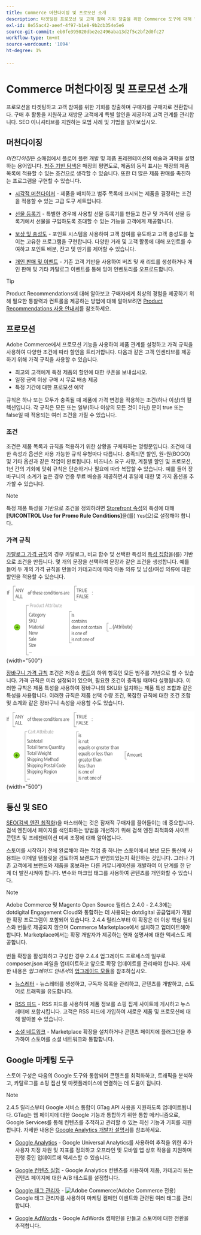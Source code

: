 ```yaml
---
title: Commerce 머천다이징 및 프로모션 소개
description: 타겟팅된 프로모션 및 고객 참여 기회 창출을 위한 Commerce 도구에 대해 알아봅니다.
exl-id: 8e55ac42-aeef-4f97-b1e8-9b2db354e5e6
source-git-commit: eb0fe395020dbe2e2496aba13d2f5c2bf2d0fc27
workflow-type: tm+mt
source-wordcount: '1094'
ht-degree: 1%

---
```


# Commerce 머천다이징 및 프로모션 소개

프로모션을 타겟팅하고 고객 참여를 위한 기회를 창출하며 구매자를 구매자로 전환합니다. 구매 후 활동을 지원하고 재방문 고객에게 특별 할인을 제공하여 고객 관계를 관리합니다. SEO 이니셔티브를 지원하는 모범 사례 및 기법을 알아보십시오.

## 머천다이징

_머천다이징_&#x200B;은 소매점에서 플로어 플랜 개발 및 제품 프레젠테이션의 예술과 과학을 설명하는 용어입니다. [범주 기반 탐색](../catalog/navigation-top.md)은 매장의 평면도로, 제품의 동적 표시는 매장의 제품 목록에 적용할 수 있는 조건으로 생각할 수 있습니다. 또한 더 많은 제품 판매를 촉진하는 프로그램을 구현할 수 있습니다.

- [시각적 머천다이저](visual-merchandiser.md) - 제품을 배치하고 범주 목록에 표시되는 제품을 결정하는 조건을 적용할 수 있는 고급 도구 세트입니다.

- [선물 등록기](gift-registries.md) - 특별한 경우에 사용할 선물 등록기를 만들고 친구 및 가족이 선물 등록기에서 선물을 구입하도록 초대할 수 있는 기능을 고객에게 제공합니다.

- [보상 및 충성도](rewards-loyalty.md) - 포인트 시스템을 사용하여 고객 참여를 유도하고 고객 충성도를 높이는 고유한 프로그램을 구현합니다. 다양한 거래 및 고객 활동에 대해 포인트를 수여하고 포인트 배분, 잔고 및 만기를 제어할 수 있습니다.

- [개인 판매 및 이벤트](events-private-sales.md) - 기존 고객 기반을 사용하여 버즈 및 새 리드를 생성하거나 개인 판매 및 기타 카탈로그 이벤트를 통해 잉여 인벤토리를 오프로드합니다.

>[!TIP]
>
>Product Recommendations에 대해 알아보고 구매자에게 최상의 경험을 제공하기 위해 필요한 통찰력과 컨트롤을 제공하는 방법에 대해 알아보려면 [Product Recommendations 사용 안내서](https://experienceleague.adobe.com/docs/commerce-merchant-services/product-recommendations/guide-overview.html)를 참조하세요.

## 프로모션

Adobe Commerce에서 프로모션 기능을 사용하여 제품 관계를 설정하고 가격 규칙을 사용하여 다양한 조건에 따라 할인을 트리거합니다. 다음과 같은 고객 인센티브를 제공하기 위해 가격 규칙을 사용할 수 있습니다.

- 최고의 고객에게 특정 제품의 할인에 대한 쿠폰을 보내십시오.
- 일정 금액 이상 구매 시 무료 배송 제공
- 특정 기간에 대한 프로모션 예약

규칙은 하나 또는 모두가 충족될 때 제품에 가격 변경을 적용하는 조건(하나 이상)의 컬렉션입니다. 각 규칙은 모든 또는 일부(하나 이상의 모든 것이 아닌) 문이 true 또는 false일 때 적용되는 여러 조건을 가질 수 있습니다.

### 조건

조건은 제품 목록과 규칙을 적용하기 위한 상황을 구체화하는 명령문입니다. 조건에 대한 속성과 옵션은 사용 가능한 규칙 유형마다 다릅니다. 충족되면 할인, 원-원(BOGO) 및 기타 옵션과 같은 작업이 완료됩니다. 비즈니스 요구 사항, 계절별 할인 및 프로모션, 1년 간의 기회에 맞춰 규칙은 단순하거나 필요에 따라 복잡할 수 있습니다. 예를 들어 장바구니의 소계가 높은 경우 연중 무료 배송을 제공하면서 휴일에 대한 몇 가지 옵션을 추가할 수 있습니다.

>[!NOTE]
>
>특정 제품 특성을 기반으로 조건을 정의하려면 [Storefront 속성](../catalog/attribute-product-create.md)의 특성에 대해 **[!UICONTROL Use for Promo Rule Conditions]**&#x200B;을(를) `Yes`(으)로 설정해야 합니다.


### 가격 규칙

[카탈로그 가격 규칙](price-rules-catalog.md)의 경우 카탈로그, 비교 함수 및 선택한 특성의 [특성 집합](../catalog/attribute-sets.md)을(를) 기반으로 조건을 만듭니다. 몇 개의 문장을 선택하여 문장과 같은 조건을 생성합니다. 예를 들어 두 개의 가격 규칙을 만들어 카테고리에 따라 아동 의류 및 남성/여성 의류에 대한 할인을 적용할 수 있습니다.

![다이어그램 - 카탈로그 가격 규칙 예](./assets/diagram-catalog-price-rules.png){width="500"}

[장바구니 가격 규칙](price-rules-cart.md) 조건은 저장소 [루트](../catalog/category-root.md)의 하위 항목인 모든 범주를 기반으로 할 수 있습니다. 가격 규칙은 미리 설정되어 있으며, 필요한 조건이 충족될 때마다 실행됩니다. 이러한 규칙은 제품 특성을 사용하여 장바구니의 SKU와 일치하는 제품 특성 조합과 같은 특성을 사용합니다. 이러한 규칙은 제품 선택 수량 조건, 복잡한 규칙에 대한 조건 조합 및 소계와 같은 장바구니 속성을 사용할 수도 있습니다.

![다이어그램 - 장바구니 가격 규칙 예](./assets/diagram-cart-price-rules.png){width="500"}

## 통신 및 SEO

[SEO(검색 엔진 최적화)](seo-overview.md)을 마스터하는 것은 잠재적 구매자를 끌어들이는 데 중요합니다. 검색 엔진에서 페이지를 색인화하는 방법을 개선하기 위해 검색 엔진 최적화와 사이트 콘텐츠 및 프레젠테이션 미세 조정에 대해 알아봅니다.

스토어를 시작하기 전에 완료해야 하는 작업 중 하나는 스토어에서 보낸 모든 통신에 사용되는 이메일 템플릿을 검토하여 브랜드가 반영되었는지 확인하는 것입니다. 그러나 기존 고객에게 브랜드와 제품을 홍보하는 다른 커뮤니케이션을 개발하여 이 단계를 한 단계 더 발전시켜야 합니다. 변수와 마크업 태그를 사용하여 콘텐츠를 개인화할 수 있습니다.

>[!NOTE]
>
>Adobe Commerce 및 Magento Open Source 릴리스 2.4.0 - 2.4.3에는 dotdigital Engagement Cloud와 통합하는 데 사용되는 dotdigital 공급업체가 개발한 확장 프로그램이 포함되어 있습니다. 2.4.4 릴리스부터 이 확장은 더 이상 핵심 릴리스와 번들로 제공되지 않으며 Commerce Marketplace에서 설치하고 업데이트해야 합니다. Marketplace에서는 확장 개발자가 제공하는 현재 설명서에 대한 액세스도 제공합니다.
><br><br>
>번들 확장을 활성화하고 구성한 경우 2.4.4 업그레이드 프로세스의 일부로 composer.json 파일을 업데이트하고 앞으로 확장 업데이트를 관리해야 합니다. 자세한 내용은 _업그레이드 안내서_&#x200B;의 [업그레이드 모듈](https://experienceleague.adobe.com/docs/commerce-operations/upgrade-guide/modules/upgrade.html)을 참조하십시오.

- [뉴스레터](newsletters.md) - 뉴스레터를 생성하고, 구독자 목록을 관리하고, 콘텐츠를 개발하고, 스토어로 트래픽을 유도합니다.

- [RSS 피드](social-rss.md#rss-feeds) - RSS 피드를 사용하여 제품 정보를 쇼핑 집계 사이트에 게시하고 뉴스레터에 포함시킵니다. 고객은 RSS 피드에 가입하여 새로운 제품 및 프로모션에 대해 알아볼 수 있습니다.

- [소셜 네트워크](social-rss.md#social-networks) - Marketplace 확장을 설치하거나 콘텐츠 페이지에 플러그인을 추가하여 스토어를 소셜 네트워크와 통합합니다.

## Google 마케팅 도구

스토어 구성은 다음의 Google 도구와 통합되어 콘텐츠를 최적화하고, 트래픽을 분석하고, 카탈로그를 쇼핑 집선 및 마켓플레이스에 연결하는 데 도움이 됩니다.

>[!NOTE]
>
>2.4.5 릴리스부터 Google 서비스 통합이 GTag API 사용을 지원하도록 업데이트됩니다. GTag는 웹 페이지에 대한 Google 기능과 통합하기 위한 통합 메커니즘으로, Google Services를 통해 컨텐츠를 추적하고 관리할 수 있는 최신 기능과 기회를 지원합니다. 자세한 내용은 [Google Analytics 개발자 설명서](https://developers.google.com/analytics/devguides/collection/gtagjs)를 참조하세요.

- [Google Analytics](google-analytics.md) - Google Universal Analytics를 사용하여 추적을 위한 추가 사용자 지정 차원 및 지표를 정의하고 오프라인 및 모바일 앱 상호 작용을 지원하며 진행 중인 업데이트에 액세스할 수 있습니다.

- [Google 컨텐츠 실험](google-content-experiments.md) - Google Analytics 컨텐츠를 사용하여 제품, 카테고리 또는 컨텐츠 페이지에 대한 A/B 테스트를 설정합니다.

- [Google 태그 관리자](google-tag-manager.md) - ![Adobe Commerce](../assets/adobe-logo.svg)(Adobe Commerce 전용) Google 태그 관리자를 사용하여 마케팅 캠페인 이벤트와 관련된 여러 태그를 관리합니다.

- [Google AdWords](google-adwords.md) - Google AdWords 캠페인을 만들고 스토어에 대한 전환을 추적합니다.
